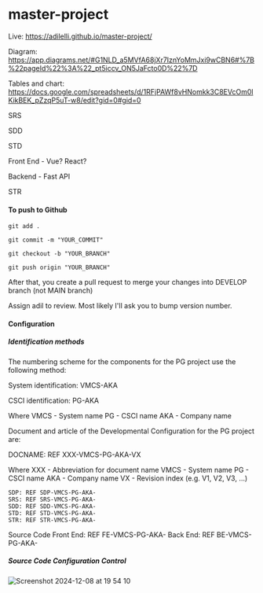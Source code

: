 # master-project

Live:
https://adilelli.github.io/master-project/

Diagram:
https://app.diagrams.net/#G1NLD_a5MVfA68jXr7IznYoMmJxi9wCBN6#%7B%22pageId%22%3A%22_pt5iccv_ON5JaFcto0D%22%7D

Tables and chart:
https://docs.google.com/spreadsheets/d/1RFjPAWf8vHNomkk3C8EVcOm0lKikBEK_pZzqP5uT-w8/edit?gid=0#gid=0

SRS


SDD


STD


Front End - Vue? React?

Backend - Fast API

STR



#### To push to Github

```
git add .

git commit -m "YOUR_COMMIT"

git checkout -b "YOUR_BRANCH"

git push origin "YOUR_BRANCH"

```

After that, you create a pull request to merge your changes into DEVELOP branch (not MAIN branch)

Assign adil to review. Most likely I'll ask you to bump version number.


#### Configuration
##### Identification methods 

The numbering scheme for the components for the PG project use the following method:

System identification:
	VMCS-AKA

CSCI identification:
	PG-AKA

Where
	VMCS		- System name
	PG		- CSCI name
	AKA		- Company name

Document and article of the Developmental Configuration for the PG project are:

DOCNAME: REF XXX-VMCS-PG-AKA-VX

Where
		XXX		- Abbreviation for document name
		VMCS		- System name
		PG		- CSCI name
		AKA		- Company name
		VX		- Revision index (e.g. V1, V2, V3, …)

	SDP: REF SDP-VMCS-PG-AKA-
	SRS: REF SRS-VMCS-PG-AKA-
	SDD: REF SDD-VMCS-PG-AKA-
	STD: REF STD-VMCS-PG-AKA-
	STR: REF STR-VMCS-PG-AKA-

 Source Code
  Front End: REF FE-VMCS-PG-AKA-
  Back End: REF BE-VMCS-PG-AKA-
 

##### Source Code Configuration Control

![Screenshot 2024-12-08 at 19 54 10](https://github.com/user-attachments/assets/6152d754-cd6f-4ba4-aec2-4e801646e3eb)





